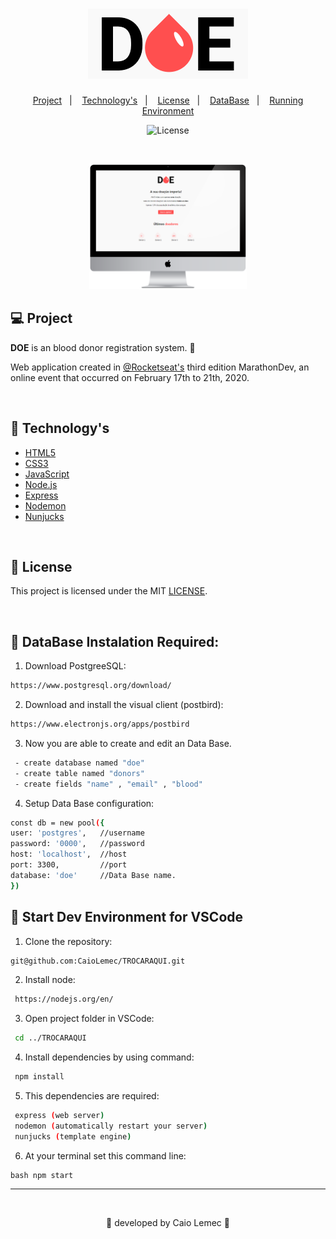 <h1 align="center">
    <img alt="logo" title="donate" src="./public/logo.png" />
</h1>

<p align="center">
  <a href="#-project">Project</a>&nbsp;&nbsp;&nbsp;|&nbsp;&nbsp;&nbsp;
  <a href="#technology's">Technology's</a>&nbsp;&nbsp;&nbsp;|&nbsp;&nbsp;&nbsp;
  <a href="#-License">License</a>&nbsp;&nbsp;&nbsp;|&nbsp;&nbsp;&nbsp;
  <a href="#-DataBase Instalation Required">DataBase</a>&nbsp;&nbsp;&nbsp;|&nbsp;&nbsp;&nbsp;
  <a href="#-Start Dev Environment for VSCode">Running Environment</a>
</p>

<p align="center">
  <img  src="https://img.shields.io/static/v1?label=license&message=MIT&color=red&labelColor=purple" alt="License">
</p>

<br>

<p align="center">
  <img alt="mockup" src="./public/mockup.png" width="50%">
</p>

## 💻 Project

<strong>DOE</strong> is an blood donor registration system. 💉

Web application created in [@Rocketseat's](https://github.com/Rocketseat) third edition MarathonDev, an online event that occurred on February 17th to 21th, 2020.

<br>

## 📀 Technology's

- [HTML5](https://developer.mozilla.org/en-US/docs/Web/Guide/HTML/HTML5)
- [CSS3](https://developer.mozilla.org/en-US/docs/Archive/CSS3)
- [JavaScript](https://developer.mozilla.org/en-US/docs/Web/JavaScript)
- [Node.js](https://nodejs.org/en/)
- [Express](https://expressjs.com/pt-br/)
- [Nodemon](https://www.npmjs.com/package/nodemon)
- [Nunjucks](https://www.npmjs.com/package/nunjucks)

<br>

## 📕 License

This project is licensed under the MIT [LICENSE](LICENSE.md).

<br>

## 📂 DataBase Instalation Required:

1. Download PostgreeSQL:
```bash 
https://www.postgresql.org/download/
```
2. Download and install the visual client (postbird):
```bash 
https://www.electronjs.org/apps/postbird
```
3. Now you are able to create and edit an Data Base.
```bash 
 - create database named "doe"
 - create table named "donors"
 - create fields "name" , "email" , "blood"
```
4. Setup Data Base configuration:
```bash
const db = new pool({   
user: 'postgres',   //username   
password: '0000',   //password   
host: 'localhost',  //host 
port: 3300,         //port  
database: 'doe'     //Data Base name.
})
```
## 💎 Start Dev Environment for VSCode

1. Clone the repository: 
```bash 
git@github.com:CaioLemec/TROCARAQUI.git
```
2. Install node: 
```bash
 https://nodejs.org/en/
 ```
3. Open project folder in VSCode:
```bash
 cd ../TROCARAQUI
 ```
4. Install dependencies by using command:
```bash
 npm install
 ```
5. This dependencies are required:
```bash
 express (web server)
 nodemon (automatically restart your server)
 nunjucks (template engine)
 ```
6. At your terminal set this command line:
```
bash npm start
```
<hr>
<br>

<p align="center">🎈 developed by Caio Lemec 🎈 </p>

